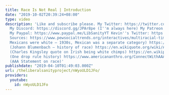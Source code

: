 ```yaml
---
title: Race Is Not Real | Introduction
date: "2019-10-02T20:39:24+08:00"
type: video
description: 'Like and subscribe please. My Twitter: https://twitter.com/LibSanityYT_
  My Discord: https://discord.gg/JPAr8pe (I''m always here) My Patreon: https://www.patreon.com/TheLiberalSanityProject
  My Paypal: https://www.paypal.me/LibSanityYT Kevin''s Twitter: https://twitter.com/itsbirdemic
  Sources: https://www.pewsocialtrends.org/interactives/multiracial-timeline/ (1920s
  Mexicans were white – 1930s, Mexican was a separate category) https://en.wikipedia.org/wiki/Johann_Friedrich_Blumenbach#Racial_anthropology
  (Johann Blumenbach – history of race) https://en.wikiquote.org/wiki/Anti-Irish_sentiment
  (Charles Kingsley quote on Irish being white chimps) https://en.wikipedia.org/wiki/One-drop_rule
  (One drop rule history) https://www.americananthro.org/ConnectWithAAA/Content.aspx?ItemNumber=2583
  (AAA Statement on race)'
publishdate: "2019-04-10T01:49:03.000Z"
url: /theliberalsanityproject/nWyoULD1JFo/
providers:
  youtube:
    id: nWyoULD1JFo
---
```

